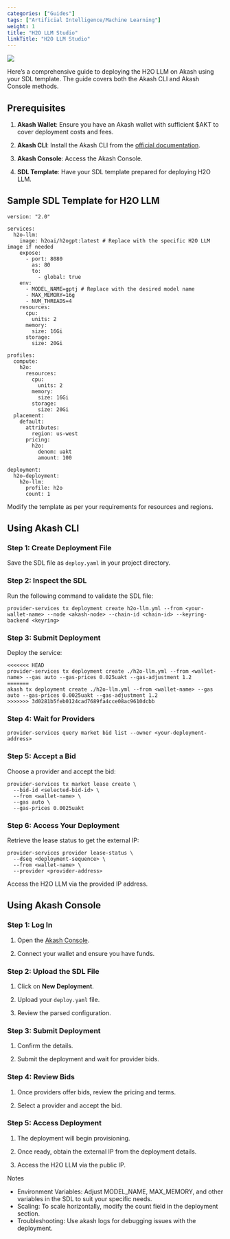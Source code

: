 ```yaml
---
categories: ["Guides"]
tags: ["Artificial Intelligence/Machine Learning"]
weight: 1
title: "H2O LLM Studio"
linkTitle: "H2O LLM Studio"
---
```


![](../../../assets/h20llm.png)

Here’s a comprehensive guide to deploying the H2O LLM on Akash using your SDL template. The guide covers both the Akash CLI and Akash Console methods.

## Prerequisites

1. **Akash Wallet**: Ensure you have an Akash wallet with sufficient $AKT to cover deployment costs and fees.

2. **Akash CLI**: Install the Akash CLI from the [official documentation](/docs/deployments/akash-cli/overview/).

3. **Akash Console**: Access the Akash Console.

4. **SDL Template**: Have your SDL template prepared for deploying H2O LLM.

## Sample SDL Template for H2O LLM

```
version: "2.0"

services:
  h2o-llm:
    image: h2oai/h2ogpt:latest # Replace with the specific H2O LLM image if needed
    expose:
      - port: 8080
        as: 80
        to:
          - global: true
    env:
      - MODEL_NAME=gptj # Replace with the desired model name
      - MAX_MEMORY=16g
      - NUM_THREADS=4
    resources:
      cpu:
        units: 2
      memory:
        size: 16Gi
      storage:
        size: 20Gi

profiles:
  compute:
    h2o:
      resources:
        cpu:
          units: 2
        memory:
          size: 16Gi
        storage:
          size: 20Gi
  placement:
    default:
      attributes:
        region: us-west
      pricing:
        h2o:
          denom: uakt
          amount: 100

deployment:
  h2o-deployment:
    h2o-llm:
      profile: h2o
      count: 1
```

Modify the template as per your requirements for resources and regions.

## Using Akash CLI

### Step 1: Create Deployment File

Save the SDL file as `deploy.yaml` in your project directory.

### Step 2: Inspect the SDL

Run the following command to validate the SDL file:

```
provider-services tx deployment create h2o-llm.yml --from <your-wallet-name> --node <akash-node> --chain-id <chain-id> --keyring-backend <keyring>
```

### Step 3: Submit Deployment

Deploy the service:

```
<<<<<<< HEAD
provider-services tx deployment create ./h2o-llm.yml --from <wallet-name> --gas auto --gas-prices 0.025uakt --gas-adjustment 1.2
=======
akash tx deployment create ./h2o-llm.yml --from <wallet-name> --gas auto --gas-prices 0.0025uakt --gas-adjustment 1.2
>>>>>>> 3d0281b5feb0124cad7689fa4cce08ac9610dcbb
```

### Step 4: Wait for Providers

```
provider-services query market bid list --owner <your-deployment-address>
```

### Step 5: Accept a Bid

Choose a provider and accept the bid:

```
provider-services tx market lease create \
  --bid-id <selected-bid-id> \
  --from <wallet-name> \
  --gas auto \
  --gas-prices 0.0025uakt
```

### Step 6: Access Your Deployment

Retrieve the lease status to get the external IP:

```
provider-services provider lease-status \
  --dseq <deployment-sequence> \
  --from <wallet-name> \
  --provider <provider-address>
```

Access the H2O LLM via the provided IP address.

## Using Akash Console

### Step 1: Log In

1. Open the [Akash Console](https://console.akash.network/).

2. Connect your wallet and ensure you have funds.

### Step 2: Upload the SDL File

1. Click on **New Deployment**.

2. Upload your `deploy.yaml` file.

3. Review the parsed configuration.

### Step 3: Submit Deployment

1. Confirm the details.

2. Submit the deployment and wait for provider bids.

### Step 4: Review Bids

1. Once providers offer bids, review the pricing and terms.

2. Select a provider and accept the bid.

### Step 5: Access Deployment

1. The deployment will begin provisioning.

2. Once ready, obtain the external IP from the deployment details.

3. Access the H2O LLM via the public IP.

Notes

- Environment Variables: Adjust MODEL_NAME, MAX_MEMORY, and other variables in the SDL to suit your specific needs.
- Scaling: To scale horizontally, modify the count field in the deployment section.
- Troubleshooting: Use akash logs for debugging issues with the deployment.